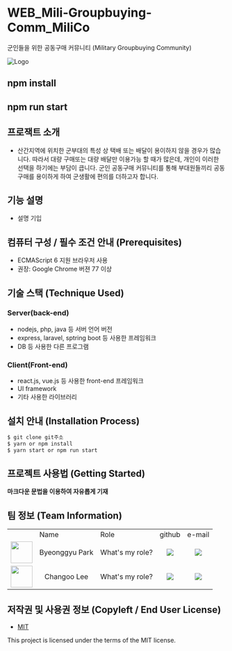 # WEB_Mili-Groupbuying-Comm_MiliCo

군인들을 위한 공동구매 커뮤니티
(Military Groupbuying Community)

![Logo](https://logosbynick.com/wp-content/uploads/2018/03/final-logo-example.png)

## npm install

## npm run start

## 프로잭트 소개

- 산간지역에 위치한 군부대의 특성 상 택배 또는 배달이 용이하지 않을 경우가 많습니다. 따라서 대량 구매또는 대량 배달만 이용가능 할 때가 많은데, 개인이 이러한 선택을 하기에는 부담이 큽니다. 군인 공동구매 커뮤니티를 통해 부대원들끼리 공동구매를 용이하게 하여 군생활에 편의를 더하고자 합니다.

## 기능 설명

- 설명 기입

## 컴퓨터 구성 / 필수 조건 안내 (Prerequisites)

- ECMAScript 6 지원 브라우저 사용
- 권장: Google Chrome 버젼 77 이상

## 기술 스택 (Technique Used)

### Server(back-end)

- nodejs, php, java 등 서버 언어 버전
- express, laravel, sptring boot 등 사용한 프레임워크
- DB 등 사용한 다른 프로그램

### Client(Front-end)

- react.js, vue.js 등 사용한 front-end 프레임워크
- UI framework
- 기타 사용한 라이브러리

## 설치 안내 (Installation Process)

```bash
$ git clone git주소
$ yarn or npm install
$ yarn start or npm run start
```

## 프로젝트 사용법 (Getting Started)

**마크다운 문법을 이용하여 자유롭게 기재**

## 팀 정보 (Team Information)

<table>
 <tr>
  <td></td>
  <td>Name</td>
  <td>Role</td>
  <td>github</td>
  <td>e-mail</td>
 </tr>
   
 <tr>
  <td align='center'><img src="https://avatars.githubusercontent.com/u/55678893?s=400&u=d33563c6434ee31ca9962788e006604cbaa51ca9&v=4" width="50" height="50"></td>
  <td align='center'>Byeonggyu Park</td>
  <td align='center'>What's my role?</td>
  <td align='center'><a href="https://github.com/ggyuchive"><img src="http://img.shields.io/badge/ggyuchive-green?style=social&logo=github"/></a></td>
  <td align='center'><a href="mailto:zarami1214@g.skku.edu"><img src="https://img.shields.io/badge/zarami1214@g.skku.edu-green?logo=gmail&style=social"/></a></td>
 </tr>

 <tr>
  <td align='center'><img src="https://avatars.githubusercontent.com/u/31601268?v=4" width="50" height="50"></td>
  <td align='center'>Changoo Lee</td>
  <td align='center'>What's my role?</td>
  <td align='center'><a href="https://github.com/changooo"><img src="http://img.shields.io/badge/changooo-green?style=social&logo=github"/></a></td>
  <td align='center'><a href="mailto:cgl00@g.skku.edu"><img src="https://img.shields.io/badge/cgl00@g.skku.edu-green?logo=gmail&style=social"/></a></td>
 </tr>
</table>

## 저작권 및 사용권 정보 (Copyleft / End User License)

- [MIT](https://github.com/osam2020-WEB/Sample-ProjectName-TeamName/blob/master/license.md)

This project is licensed under the terms of the MIT license.
